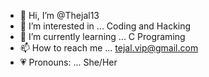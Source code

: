 - 👋 Hi, I’m @Thejal13
- 👀 I’m interested in ... Coding and Hacking
- 🌱 I’m currently learning ... C Programing
- 📫 How to reach me ... tejal.vip@gmail.com
- 💗 Pronouns: ... She/Her

<!---
Thejal13/Thejal13 is a ✨ special ✨ repository because its `README.md` (this file) appears on your GitHub profile.
You can click the Preview link to take a look at your changes.
--->
